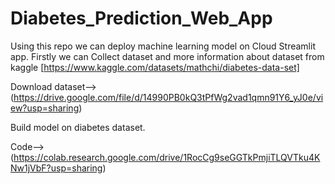 # Diabetes_Prediction_Web_App
Using this repo we can deploy machine learning model on Cloud Streamlit app.
Firstly we can Collect dataset and more information about dataset from kaggle [https://www.kaggle.com/datasets/mathchi/diabetes-data-set]

Download dataset--> (https://drive.google.com/file/d/14990PB0kQ3tPfWg2vad1qmn91Y6_yJ0e/view?usp=sharing)

Build model on diabetes dataset.

Code--> (https://colab.research.google.com/drive/1RocCg9seGGTkPmjiTLQVTku4KNw1jVbF?usp=sharing)



